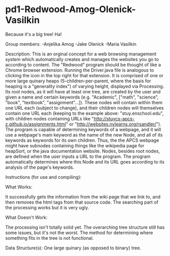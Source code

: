 pd1-Redwood-Amog-Olenick-Vasilkin
=================================

Because it's a big tree! Ha!

Group members:
-Anjelika Amog
-Jake Olenick
-Maria Vasilkin

Description:
  This is an orginal concept for a web browsing management system which automatically creates and manages the websites you go to according to content. 
  The "Redwood" program should be thought of like a Chrome browser extension. Running the Driver.java file is analogous to clicking the icon in the top right for that extension. It is comprised of one or more large quinary heaps (5-children-per-parent, where the basis for heaping is a "generality index") of varying height, displayed via Processing. Its root nodes, as it will have at least one tree, are created by the user and given a name and certain keywords (e.g. "Academic", ["math", "science", "book", "textbook", "assignment"...]). These nodes will contain within them one URL each (subject to change), and their children nodes will themselves contain one URL each (keeping to the example above: "stuy.enschool.edu", with children nodes containing URLs like "http://stuycs-apcs-z.github.io/assignments.html" or "http://websites.nylearns.org/rsandler/"). The program is capable of determining keywords of a webpage, and it will use a webpage's main keyword as the name of the new Node, and all of its keywords as keywords for its own children. Thus, the the APCS webpage might have subnodes containing things like the wikipedia page for heapSort, or the java documentation website. Nodes, besides root nodes, are defined when the user inputs a URL to the program. The program automatically determines where this Node and its URL goes according to its analysis of the page's keywords.  

Instructions (for use and compiling):

What Works:

It successfully gets the information from the wiki page that we link to, and then removes the html tags from that source code. The searching part of the processing works but it is very ugly.


What Doesn't Work:

The processing isn't totally solid yet. The overarching tree structure still has some issues, but it's not the worst. The method for determining where something fits in the tree is not functional. 

Data Structure(s): One large quinary (as opposed to binary) tree. 

